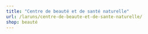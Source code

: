 ```yaml
---
title: "Centre de beauté et de santé naturelle"
url: /laruns/centre-de-beaute-et-de-sante-naturelle/
shop: beauté
---
```

